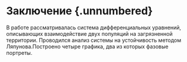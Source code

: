# Заключение {.unnumbered}

В работе рассматривалась система дифференциальных уравнений, описывающих взаимодействие двух популяций на загрязненной территории. Проводился анализ системы на устойчивость методом Ляпунова.Построено четыре графика, два из которых фазовые портреты.


